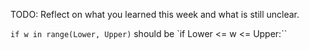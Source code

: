 TODO: Reflect on what you learned this week and what is still unclear.

`if w in range(Lower, Upper)` should be `if Lower <= w <= Upper:``